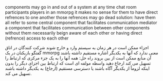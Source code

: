components may go in and out of a system at any time
chat room participants
players in an mmorpg
it makes no sense for them to have direct refrences to one another
those refrences may go dead
solution: have them all refer to some central component that facilitates communication
mediator a component that facilitates communication between other components without them necessarily beign aware of each other or having direct (refrence) access to each other

اجزاء ممکن است در هر زمان به سیستم وارد و خارج شوند
شرکت کنندگان در اتاق گفتگو
بازیکنان در یک mmorpg
معنی ندارد که آنها به یکدیگر اشاره مستقیم داشته باشند
آن منابع ممکن است از بین بروند
راه حل: همه آنها را به یک جزء مرکزی که ارتباط را تسهیل می کند ارجاع دهید
واسطه مولفه ای است که ارتباط بین اجزای دیگر را بدون اینکه لزوماً از یکدیگر آگاه باشند یا دسترسی مستقیم (ارجاع) به یکدیگر داشته باشند تسهیل می کند.
